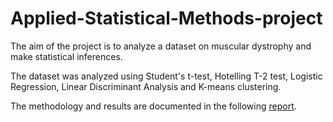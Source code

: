 # Applied-Statistical-Methods-project

The aim of the project is to analyze a dataset on muscular dystrophy and make statistical inferences. 

The dataset was analyzed using Student's t-test, Hotelling T-2 test, Logistic Regression, Linear Discriminant Analysis and K-means clustering.

The methodology and results are documented in the following [report](https://github.com/AchyutaKrishna/Applied-Statistical-Methods-project/blob/main/ASM_report.pdf).
